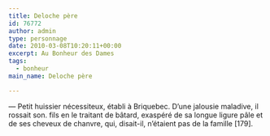 ```yaml
---
title: Deloche père
id: 76772
author: admin
type: personnage
date: 2010-03-08T10:20:11+00:00
excerpt: Au Bonheur des Dames
tags:
  - bonheur
main_name: Deloche père

---
```

— Petit huissier nécessiteux, établi à Briquebec. D&rsquo;une jalousie maladive, il rossait son. fils en le traitant de bâtard, exaspéré de sa longue ligure pâle et de ses cheveux de chanvre, qui, disait-il, n&rsquo;étaient pas de la famille [179]. 